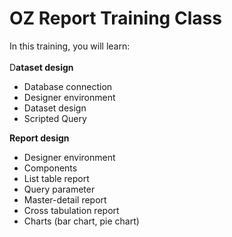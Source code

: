 # OZ Report Training Class

In this training, you will learn:\
\
D**ataset design**

* Database connection
* Designer environment
* Dataset design
* Scripted Query

**Report design**

* Designer environment
* Components
* List table report
* Query parameter
* Master-detail report
* Cross tabulation report
* Charts (bar chart, pie chart)
